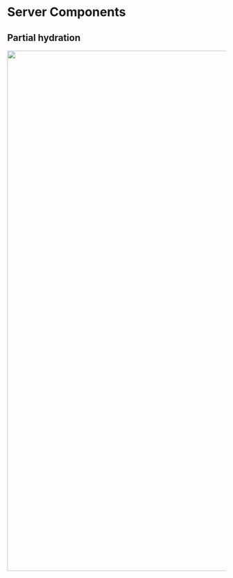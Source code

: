 <!-- .slide: class="two-column with-code " -->

# Server Components

## Partial hydration

<img src="./assets/images/03-server-components/partial-hydration.png" style="width:1200px;height:auto;"/>
